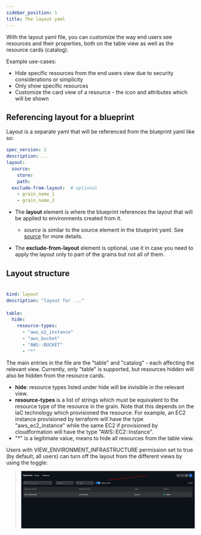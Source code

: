```yaml
---
sidebar_position: 1
title: The layout yaml
---
```


With the layout yaml file, you can customize the way end users see resources and their properties, both on the table view as well as the resource cards (catalog).

Example use-cases:
- Hide specific resources from the end users view due to security considerations or simplicity
- Only show specific resources
- Customize the card view of a resource - the icon and attributes which will be shown

## Referencing layout for a blueprint

Layout is a separate yaml that will be referenced from the blueprint yaml like so:

```yaml
spec_version: 2
description: ...
layout:
  source:
    store:
    path:
  exclude-from-layout:  # optional
    - grain_name_1
    - grain_name_2
```

- The **layout** element is where the blueprint references the layout that will be applied to environments created from it.
  - *source* is similar to the source element in the blueprint yaml. See [source](/blueprint-designer-guide/blueprints/blueprints-yaml-structure#source) for more details.

- The **exclude-from-layout** element is optional, use it in case you need to apply the layout only to part of the grains but not all of them.


## Layout structure

```yaml my_layout.yaml

kind: layout
description: "layout for ..."

table:
  hide:
    resource-types:
      - "aws_e2_instance"
      - "aws_bucket"
      - "AWS::BUCKET"
      - "*"
```

The main entries in the file are the "table" and "catalog" - each affecting the relevant view. Currently, only "table" is supported, but resources hidden will also be hidden from the resource cards.
- **hide**: resource types listed under hide will be invisible in the relevant view.
- **resource-types** is a list of strings which must be equivalent to the resource type of the resource in the grain. Note that this depends on the IaC technology which provisioned the resource. For example, an EC2 instance provisioned by terraform will have the type "aws_ec2_instance" while the same EC2 if provisioned by cloudformation will have the type "AWS::EC2::Instance".
- "*" is a legitimate value, means to hide all resources from the table view.

Users with VIEW_ENVIRONMENT_INFRASTRUCTURE permission set to true (by default, all users) can turn off the layout from the different views by using the toggle:

> ![Locale Dropdown](/img/layouts_toggle.png)
